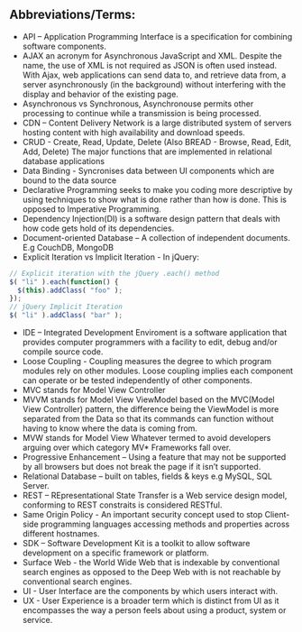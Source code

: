 <h2>Abbreviations/Terms:</h2>

- API – Application Programming Interface is a specification for combining software components.
- AJAX an acronym for Asynchronous JavaScript and XML. Despite the name, the use of XML is not required as JSON is often used instead. With Ajax, web applications can send data to, and retrieve data from, a server asynchronously (in the background) without interfering with the display and behavior of the existing page.
- Asynchronous vs Synchronous, Asynchronouse permits other processing to continue while a transmission is being processed.
- CDN – Content Delivery Network is a large distributed system of servers hosting content with high availability and download speeds.
- CRUD - Create, Read, Update, Delete (Also BREAD - Browse, Read, Edit, Add, Delete) The major functions that are implemented in relational database applications
- Data Binding - Syncronises data between UI components which are bound to the data source
- Declarative Programming seeks to make you coding more descriptive by using techniques to show what is done rather than how is done. This is opposed to Imperative Programming.
- Dependency Injection(DI) is a software design pattern that deals with how code gets hold of its dependencies.
- Document-oriented Database – A collection of independent documents. E.g CouchDB, MongoDB
- Explicit Iteration vs Implicit Iteration - In jQuery:

```javascript
// Explicit iteration with the jQuery .each() method
$( "li" ).each(function() {
  $(this).addClass( "foo" );
});
// jQuery Implicit Iteration
$( "li" ).addClass( "bar" );
```
- IDE – Integrated Development Enviroment is a software application that provides computer programmers with a facility to edit, debug and/or compile source code.
- Loose Coupling - Coupling measures the degree to which program modules rely on other modules. Loose coupling implies each component can operate or be tested independently of other components.
- MVC stands for Model View Controller
- MVVM stands for Model View ViewModel based on the MVC(Model View Controller) pattern, the difference being the ViewModel is more separated from the Data so that its commands can function without having to know where the data is coming from.
- MVW stands for Model View Whatever termed to avoid developers arguing over which category MV* Frameworks fall over.
- Progressive Enhancement – Using a feature that may not be supported by all browsers but does not break the page if it isn’t supported.
- Relational Database – built on tables, fields & keys e.g MySQL, SQL Server.
- REST – REpresentational State Transfer is a Web service design model, conforming to REST constraits is considered RESTful.
- Same Origin Policy - An important security concept used to stop Client-side programming languages accessing methods and properties across different hostnames.
- SDK – Software Development Kit is a toolkit to allow software development on a specific framework or platform.
- Surface Web - the World Wide Web that is indexable by conventional search engines as opposed to the Deep Web with is not reachable by conventional search engines.
- UI - User Interface are the components by which users interact with.
- UX - User Experience is a broader term which is distinct from UI as it encompasses the way a person feels about using a product, system or service.
